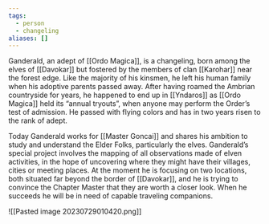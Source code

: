 ```yaml
---
tags:
  - person
  - changeling
aliases: []
---
```

Ganderald, an adept of [[Ordo Magica]], is a changeling, born among the elves of [[Davokar]] but fostered by the members of clan [[Karohar]] near the forest edge. Like the majority of his kinsmen, he left his human family when his adoptive parents passed away. After having roamed the Ambrian countryside for years, he happened to end up in [[Yndaros]] as [[Ordo Magica]] held its “annual tryouts”, when anyone may perform the Order’s test of admission. He passed with flying colors and has in two years risen to the rank of adept.

Today Ganderald works for [[Master Goncai]] and shares his ambition to study and understand the Elder Folks, particularly the elves. Ganderald’s special project involves the mapping of all observations made of elven activities, in the hope of uncovering where they might have their villages, cities or meeting places. At the moment he is focusing on two locations, both situated far beyond the border of [[Davokar]], and he is trying to convince the Chapter Master that they are worth a closer look. When he succeeds he will be in need of capable traveling companions.

![[Pasted image 20230729010420.png]]